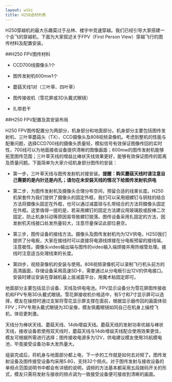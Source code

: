 ```yaml
---
layout: wiki
title: H250选材列表
---
```


H250穿越机的最大乐趣莫过于丛林、楼宇中竞速穿越。我们已经引导大家搭建一个会飞的穿越机，下面为大家叙述关于FPV（First Person View）穿越飞行的图传材料及配置安装。

##H250 FPV图传材料

* CCD700线摄像头1个

* 图传发射机600mw1个

* 蘑菇天线1对（三叶草、四叶草）

* 图传接收机（雪花屏或3D头戴式眼镜）

* 扎带若干

##H250 FPV配置及其安装布局

H250 FPV图传配置分为两部分，机身部分和地面部分。机身部分主要包括图传发射机、三叶草蘑菇头（TX）、CCD摄像头及808视频录像机。考虑到整机的性能与配重问题，选择CCD700线的摄像头质量轻，模拟信号有效保证图像传回的实时性，700线可以为地面接收设备提供清晰的图像画面；600mw的图传发射机能够拓宽图传范围；三叶草天线的增益比棒状天线效果更好，能够有效保证图传的距离及质量问题。下面简单为大家介绍机身部分图传的安装：

* 第一步，三叶草天线与图传发射机对接安装。**提醒：购买蘑菇天线时请注意自己需要的是内针还是内孔；请勿在未安装天线的情况下给图传发射机供电**

* 第二步，为图传发射机及摄像头合理分布空间，预留合适的线束长度。H250机架套件为我们提供了摄像头的固定外框，我们可以采用细螺钉与铜柱的结合方法将摄像头固定在外框，也可以通过减震球与扎带结合的方法将摄像头固定在外框。这里值得一提的是，若采用螺钉的固定方法建议用玻璃胶或胶棒二次固定，防止机身抖动等原因易导致螺钉脱落。图传设备采用扎固定的方法，因发射机天线接口处发热量较大，注意尽量保证此部位悬空。

* 第三步，图传设备的接线方法。摄像头及图传发射机均为12V供电，H250我们提供了分电板，大家在接线时可以直接将电源线焊接在分电板预留的接线端，注意极性。摄像头video输出端与图传的video输入端焊接并用热缩管处理。接线时注意适当处理线束的长度。

* 第四步，视频录像机的安装与使用。808视频录像机可以录制飞行机头前方的高清画面，存储设备采用高速SD卡，需要通过从分电板引出12V的供电接口。安装时建议安装在穿越机最上层减震平台，用魔术粘固定即可。


地面部分主要包括显示设备、天线及供电电池。FPV显示设备分为雪花屏图传接收机和FPV专用3D头戴式眼镜。雪花屏接收机价格适中，有5寸和7寸显示屏可以选择，模友在操控时通过支架将雪花显示屏支撑在面前，根据显示器传回的画面体验FPV；FPV专用头戴式眼镜为3D呈像，模友佩戴眼镜如同自己在机身上操控飞机，体验更刺激。

天线分为棒状天线、蘑菇天线、14db增益天线。蘑菇天线的发射功率优越与棒状天线，接收设备若使用双天线时，蘑菇天线与14db增益天线配合使用效果更佳，模友可根据所需进行选择；图传接收电源多为12V，供电建议模友使用3S航模电池，毕竟接受设备功率大发热量大。

组装完成后，将机身与地面部分都上电，下一步的工作就是如何去对频了。图传发射设备及图传接受设备均采用5.8G，支持32个频点。对于图传发射与接收设备的单频点范围说明书中都会有详细的说明，调频的方法基本都采用五段拨码开关的形式，模友只需将发射与接收的频点调为一致接受设备便可接收到清晰的画面。
